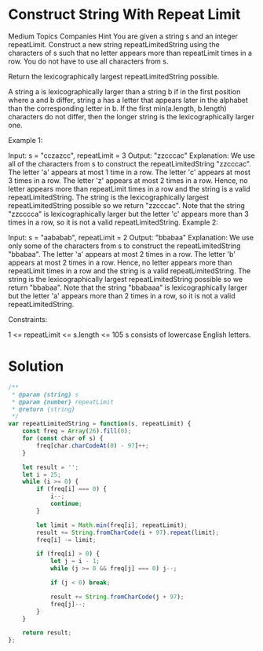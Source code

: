 # Construct String With Repeat Limit
Medium
Topics
Companies
Hint
You are given a string s and an integer repeatLimit. Construct a new string repeatLimitedString using the characters of s such that no letter appears more than repeatLimit times in a row. You do not have to use all characters from s.

Return the lexicographically largest repeatLimitedString possible.

A string a is lexicographically larger than a string b if in the first position where a and b differ, string a has a letter that appears later in the alphabet than the corresponding letter in b. If the first min(a.length, b.length) characters do not differ, then the longer string is the lexicographically larger one.

 

Example 1:

Input: s = "cczazcc", repeatLimit = 3
Output: "zzcccac"
Explanation: We use all of the characters from s to construct the repeatLimitedString "zzcccac".
The letter 'a' appears at most 1 time in a row.
The letter 'c' appears at most 3 times in a row.
The letter 'z' appears at most 2 times in a row.
Hence, no letter appears more than repeatLimit times in a row and the string is a valid repeatLimitedString.
The string is the lexicographically largest repeatLimitedString possible so we return "zzcccac".
Note that the string "zzcccca" is lexicographically larger but the letter 'c' appears more than 3 times in a row, so it is not a valid repeatLimitedString.
Example 2:

Input: s = "aababab", repeatLimit = 2
Output: "bbabaa"
Explanation: We use only some of the characters from s to construct the repeatLimitedString "bbabaa". 
The letter 'a' appears at most 2 times in a row.
The letter 'b' appears at most 2 times in a row.
Hence, no letter appears more than repeatLimit times in a row and the string is a valid repeatLimitedString.
The string is the lexicographically largest repeatLimitedString possible so we return "bbabaa".
Note that the string "bbabaaa" is lexicographically larger but the letter 'a' appears more than 2 times in a row, so it is not a valid repeatLimitedString.
 

Constraints:

1 <= repeatLimit <= s.length <= 105
s consists of lowercase English letters.

# Solution

```JavaScript
/**
 * @param {string} s
 * @param {number} repeatLimit
 * @return {string}
 */
var repeatLimitedString = function(s, repeatLimit) {
    const freq = Array(26).fill(0);
    for (const char of s) {
        freq[char.charCodeAt(0) - 97]++;
    }

    let result = '';
    let i = 25; 
    while (i >= 0) {
        if (freq[i] === 0) {
            i--;
            continue;
        }

        let limit = Math.min(freq[i], repeatLimit);
        result += String.fromCharCode(i + 97).repeat(limit);
        freq[i] -= limit;

        if (freq[i] > 0) {
            let j = i - 1;
            while (j >= 0 && freq[j] === 0) j--;

            if (j < 0) break;

            result += String.fromCharCode(j + 97);
            freq[j]--;
        }
    }

    return result;
};
